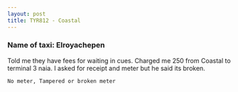 ```yaml
---
layout: post
title: TYR812 - Coastal 
---
```


### Name of taxi: Elroyachepen

Told me they have fees for waiting in cues. Charged me 250 from Coastal to terminal 3 naia. I asked for receipt and meter but he said its broken.

```No meter, Tampered or broken meter```
